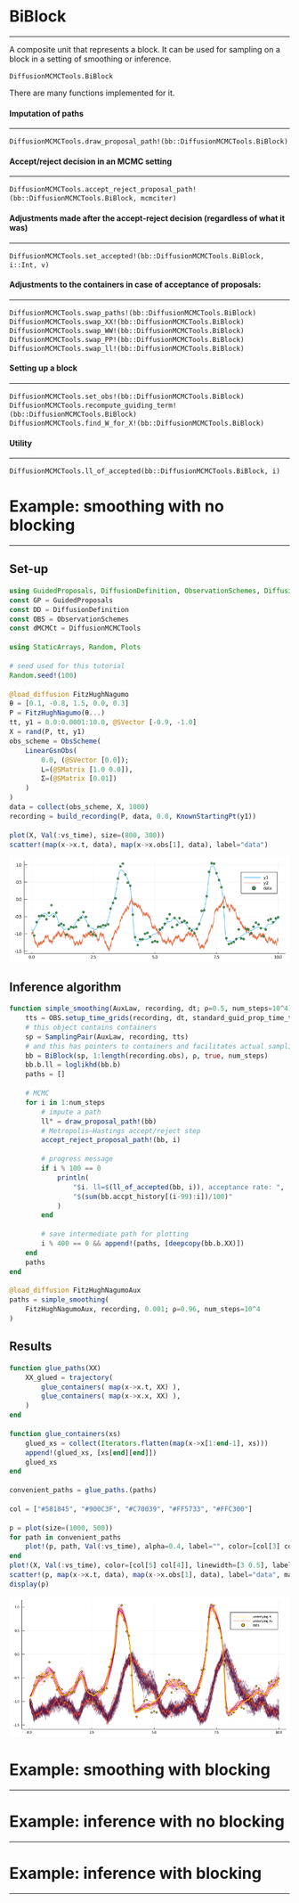 # BiBlock
****
A composite unit that represents a block. It can be used for sampling on a block in a setting of smoothing or inference.
```@docs
DiffusionMCMCTools.BiBlock
```

There are many functions implemented for it.

#### Imputation of paths
----
```@docs
DiffusionMCMCTools.draw_proposal_path!(bb::DiffusionMCMCTools.BiBlock)
```

#### Accept/reject decision in an MCMC setting
-----
```@docs
DiffusionMCMCTools.accept_reject_proposal_path!(bb::DiffusionMCMCTools.BiBlock, mcmciter)
```

#### Adjustments made after the accept-reject decision (regardless of what it was)
----
```@docs
DiffusionMCMCTools.set_accepted!(bb::DiffusionMCMCTools.BiBlock, i::Int, v)
```

#### Adjustments to the containers in case of **acceptance** of proposals:
----
```@docs
DiffusionMCMCTools.swap_paths!(bb::DiffusionMCMCTools.BiBlock)
DiffusionMCMCTools.swap_XX!(bb::DiffusionMCMCTools.BiBlock)
DiffusionMCMCTools.swap_WW!(bb::DiffusionMCMCTools.BiBlock)
DiffusionMCMCTools.swap_PP!(bb::DiffusionMCMCTools.BiBlock)
DiffusionMCMCTools.swap_ll!(bb::DiffusionMCMCTools.BiBlock)
```

#### Setting up a block
----
```@docs
DiffusionMCMCTools.set_obs!(bb::DiffusionMCMCTools.BiBlock)
DiffusionMCMCTools.recompute_guiding_term!(bb::DiffusionMCMCTools.BiBlock)
DiffusionMCMCTools.find_W_for_X!(bb::DiffusionMCMCTools.BiBlock)
```

#### Utility
----
```@docs
DiffusionMCMCTools.ll_of_accepted(bb::DiffusionMCMCTools.BiBlock, i)
```

# Example: smoothing with no blocking
----------
## Set-up
```julia
using GuidedProposals, DiffusionDefinition, ObservationSchemes, DiffusionMCMCTools
const GP = GuidedProposals
const DD = DiffusionDefinition
const OBS = ObservationSchemes
const dMCMCt = DiffusionMCMCTools

using StaticArrays, Random, Plots

# seed used for this tutorial
Random.seed!(100)

@load_diffusion FitzHughNagumo
θ = [0.1, -0.8, 1.5, 0.0, 0.3]
P = FitzHughNagumo(θ...)
tt, y1 = 0.0:0.0001:10.0, @SVector [-0.9, -1.0]
X = rand(P, tt, y1)
obs_scheme = ObsScheme(
    LinearGsnObs(
        0.0, (@SVector [0.0]);
        L=(@SMatrix [1.0 0.0]),
        Σ=(@SMatrix [0.01])
    )
)
data = collect(obs_scheme, X, 1000)
recording = build_recording(P, data, 0.0, KnownStartingPt(y1))

plot(X, Val(:vs_time), size=(800, 300))
scatter!(map(x->x.t, data), map(x->x.obs[1], data), label="data")
```
![data](../assets/biblock/data.png)
## Inference algorithm
```julia
function simple_smoothing(AuxLaw, recording, dt; ρ=0.5, num_steps=10^4)
    tts = OBS.setup_time_grids(recording, dt, standard_guid_prop_time_transf)
    # this object contains containers
    sp = SamplingPair(AuxLaw, recording, tts)
    # and this has pointers to containers and facilitates actual sampling
    bb = BiBlock(sp, 1:length(recording.obs), ρ, true, num_steps)
    bb.b.ll = loglikhd(bb.b)
    paths = []

    # MCMC
    for i in 1:num_steps
        # impute a path
        ll° = draw_proposal_path!(bb)
        # Metropolis–Hastings accept/reject step
        accept_reject_proposal_path!(bb, i)

        # progress message
        if i % 100 == 0
            println(
                "$i. ll=$(ll_of_accepted(bb, i)), acceptance rate: ",
                "$(sum(bb.accpt_history[(i-99):i])/100)"
            )
        end

        # save intermediate path for plotting
        i % 400 == 0 && append!(paths, [deepcopy(bb.b.XX)])
    end
    paths
end

@load_diffusion FitzHughNagumoAux
paths = simple_smoothing(
    FitzHughNagumoAux, recording, 0.001; ρ=0.96, num_steps=10^4
)
```
## Results
```julia
function glue_paths(XX)
    XX_glued = trajectory(
        glue_containers( map(x->x.t, XX) ),
        glue_containers( map(x->x.x, XX) ),
    )
end

function glue_containers(xs)
    glued_xs = collect(Iterators.flatten(map(x->x[1:end-1], xs)))
    append!(glued_xs, [xs[end][end]])
    glued_xs
end

convenient_paths = glue_paths.(paths)

col = ["#581845", "#900C3F", "#C70039", "#FF5733", "#FFC300"]

p = plot(size=(1000, 500))
for path in convenient_paths
	plot!(p, path, Val(:vs_time), alpha=0.4, label="", color=[col[3] col[1]])
end
plot!(X, Val(:vs_time), color=[col[5] col[4]], linewidth=[3 0.5], label=["underlying X₁" "underlying X₂"])
scatter!(p, map(x->x.t, data), map(x->x.obs[1], data), label="data", markercolor=col[5])
display(p)
```
![smoothing](../assets/biblock/smoothing_results.png)


# Example: smoothing with blocking
----


# Example: inference with no blocking
----


# Example: inference with blocking
----
